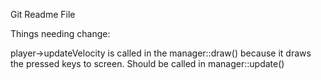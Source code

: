 Git Readme File


Things needing change:

player->updateVelocity is called in the manager::draw() because it draws the pressed keys to screen.  Should be called in manager::update()
